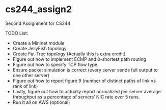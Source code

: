 # cs244_assign2
Second Assignment for CS244

TODO List:
  - Create a Mininet module
  - Create JellyFish topology
  - Create Fat-Tree topology (Actually this is extra credit)
  - Figure out how to implement ECMP and 8-shortest path routing
  - Figure out how to specify TCP flow type
  - Ensure packet simulation is correct (every server sends full output to one other server)
  - Figure out how to report figure 9 (number of distinct paths of link vs rank of link)
  - Lastly, figure out how to actually report normalized per server average throughput as a percentage of servers’ NIC rate over 5 runs.
  - Run it all on AWS (optional)
